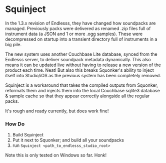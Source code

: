# Squinject
In the 1.3.x revision of Endlesss, they have changed how soundpacks are managed. Previously packs were delivered as renamed .zip files full of instrument data (a JSON and 1 or more .ogg samples). These were decompressed on startup into a transient directory full of instruments in a big pile.

The new system uses another Couchbase Lite database, synced from the Endlesss server, to deliver soundpack metadata dynamically. This also means it can be updated live without having to release a new version of the product each time. Neat! But also this breaks Squonker's ability to inject itself into Studio/iOS as the previous system has been completely removed.

Squinject is a workaround that takes the compiled outputs from Squonker, reformats them and injects them into the local Couchbase sqlite3 database & sample cache so that they appear correctly alongside all the regular packs.

It's rough and ready currently, but does work fine!

### How Do

1. Build Squinject
2. Put it next to Squonker; and build all your soundpacks
3. run `Squinject <path_to_endlesss_studio_root>`

Note this is only tested on Windows so far. Honk!
